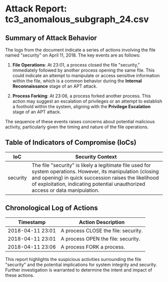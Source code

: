# Attack Report: tc3_anomalous_subgraph_24.csv

## Summary of Attack Behavior

The logs from the document indicate a series of actions involving the file named "security" on April 11, 2018. The key events are as follows:

1. **File Operations**: At 23:01, a process closed the file "security," immediately followed by another process opening the same file. This could indicate an attempt to manipulate or access sensitive information within the file, which is a common behavior during the **Internal Reconnaissance** stage of an APT attack.

2. **Process Forking**: At 23:06, a process forked another process. This action may suggest an escalation of privileges or an attempt to establish a foothold within the system, aligning with the **Privilege Escalation** stage of an APT attack.

The sequence of these events raises concerns about potential malicious activity, particularly given the timing and nature of the file operations.

## Table of Indicators of Compromise (IoCs)

| IoC       | Security Context                                                                                     |
|-----------|------------------------------------------------------------------------------------------------------|
| security  | The file "security" is likely a legitimate file used for system operations. However, its manipulation (closing and opening) in quick succession raises the likelihood of exploitation, indicating potential unauthorized access or data manipulation. |

## Chronological Log of Actions

| Timestamp           | Action Description                                      |
|---------------------|--------------------------------------------------------|
| 2018-04-11 23:01    | A process CLOSE the file: security.                   |
| 2018-04-11 23:01    | A process OPEN the file: security.                    |
| 2018-04-11 23:06    | A process FORK a process.                             |

This report highlights the suspicious activities surrounding the file "security" and the potential implications for system integrity and security. Further investigation is warranted to determine the intent and impact of these actions.